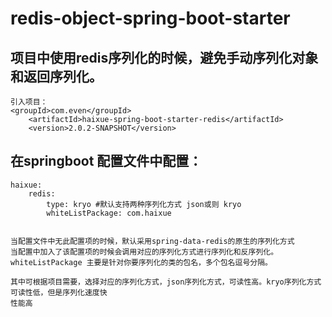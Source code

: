 # redis-object-spring-boot-starter

## 项目中使用redis序列化的时候，避免手动序列化对象和返回序列化。
    引入项目：
    <groupId>com.even</groupId>
        <artifactId>haixue-spring-boot-starter-redis</artifactId>
        <version>2.0.2-SNAPSHOT</version>

## 在springboot 配置文件中配置：
    haixue:
        redis:
            type: kryo #默认支持两种序列化方式 json或则 kryo
            whiteListPackage: com.haixue


    当配置文件中无此配置项的时候，默认采用spring-data-redis的原生的序列化方式
    当配置中加入了该配置项的时候会调用对应的序列化方式进行序列化和反序列化。
    whiteListPackage 主要是针对你要序列化的类的包名，多个包名逗号分隔。

    其中可根据项目需要，选择对应的序列化方式，json序列化方式，可读性高。kryo序列化方式可读性低，但是序列化速度快
    性能高
